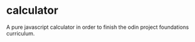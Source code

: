 # calculator
A pure javascript calculator in order to finish the odin project foundations curriculum.
